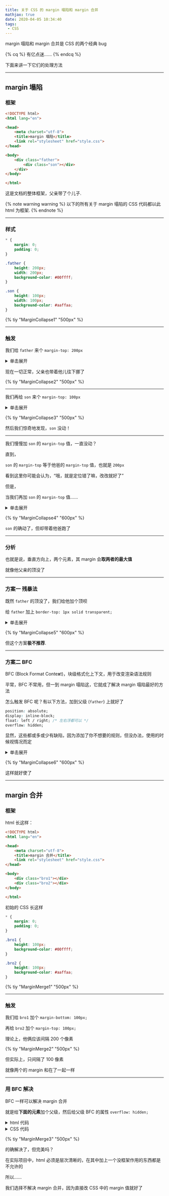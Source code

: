 ```yaml
---
title: 关于 CSS 的 margin 塌陷和 margin 合并
mathjax: true
date: 2020-04-05 10:34:40
tags:
 - CSS
---
```


margin 塌陷和 margin 合并是 CSS 的两个经典 bug

{% cq %} 有亿点迷…… {% endcq %}

下面来讲一下它们的处理方法

<!-- more -->

---

## margin 塌陷

### 框架

```html index.html
<!DOCTYPE html>
<html lang="en">

<head>
    <meta charset="utf-8">
    <title>margin 塌陷</title>
    <link rel="stylesheet" href="style.css">
</head>

<body>
    <div class="father">
        <div class="son"></div>
    </div>
</body>

</html>
```

这是文档的整体框架，父亲带了个儿子. 

{% note warning warning %}
以下的所有关于 margin 塌陷的 CSS 代码都以此 html 为框架. 
{% endnote %}

---

### 样式

```css style.css
* {
    margin: 0;
    padding: 0;
}

.father {
    height: 200px;
    width: 200px;
    background-color: #00ffff;
}

.son {
    height: 100px;
    width: 100px;
    background-color: #aaffaa;
}
```

{% tiy "MarginCollapse1" "500px" %}

---

### 触发

我们给 `father` 来个 `margin-top: 200px`

<details>
<summary>单击展开</summary>

```css style.css
* {
    margin: 0;
    padding: 0;
}

.father {
    margin-top: 200px; /* Here */
    height: 200px;
    width: 200px;
    background-color: #00ffff;
}

.son {
    height: 100px;
    width: 100px;
    background-color: #aaffaa;
}
```
</details>

现在一切正常，父亲也带着他儿往下挪了

{% tiy "MarginCollapse2" "500px" %}

---

我们再给 `son` 来个 `margin-top: 100px`

<details>
<summary>单击展开</summary>

```css style.css
* {
    margin: 0;
    padding: 0;
}

.father {
    margin-top: 200px;
    height: 200px;
    width: 200px;
    background-color: #00ffff;
}

.son {
    margin-top: 100px; /* Here */
    height: 100px;
    width: 100px;
    background-color: #aaffaa;
}
```
</details>

{% tiy "MarginCollapse3" "500px" %}

然后我们惊奇地发现，`son` 没动！

---

我们慢慢加 `son` 的 `margin-top` 值，一直没动？

直到，

`son` 的 `margin-top` 等于他爸的 `margin-top` 值，也就是 `200px`

看到这里你可能会认为，“哦，就是定位错了嘛，改改就好了”

但是，

当我们再加 `son` 的 `margin-top` 值……

<details>
<summary>单击展开</summary>

```css style.css
* {
    margin: 0;
    padding: 0;
}

.father {
    margin-top: 200px;
    height: 200px;
    width: 200px;
    background-color: #00ffff;
}

.son {
    margin-top: 300px; /* Here */
    height: 100px;
    width: 100px;
    background-color: #aaffaa;
}
```
</details>

{% tiy "MarginCollapse4" "600px" %}

`son` 的确动了，但却带着他爸跑了


---

### 分析

也就是说，垂直方向上，两个元素，其 margin 会**取两者的最大值**

就像他父亲的顶没了

---

### 方案一 残暴法

既然 `father` 的顶没了，我们给他加个顶呗

给 `father` 加上 `border-top: 1px solid transparent;`

<details>
<summary>单击展开</summary>

```css style.css
* {
    margin: 0;
    padding: 0;
}

.father {
    margin-top: 200px;
    height: 200px;
    width: 200px;
    background-color: #00ffff;
    border-top: 1px solid transparent; /* Here */
}

.son {
    margin-top: 100px;
    height: 100px;
    width: 100px;
    background-color: #aaffaa;
}
```
</details>

{% tiy "MarginCollapse5" "600px" %}

但这个方案**极不推荐**.

---

### 方案二 BFC

BFC (Block Format Conte**x**t)，块级格式化上下文，用于改变渲染语法规则

平常，BFC 不常用，但一到 margin 塌陷这，它就成了解决 margin 塌陷最好的方法

怎么触发 BFC 呢？有以下方法，加到父级 (`father`) 上就好了

```css 其中一个即可
position: absolute;
display: inline-block;
float: left / right; /* 左右浮都可以 */
overflow: hidden;
```

显然，这些都或多或少有缺陷，因为添加了你不想要的规则，但没办法，使用的时候视情况而定

<details>
<summary>单击展开</summary>

```css style.css
* {
    margin: 0;
    padding: 0;
}

.father {
    margin-top: 200px;
    height: 200px;
    width: 200px;
    background-color: #00ffff;
    /* 下面五个选一个就好了 */
    position: absolute;
    /* display: inline-block; */
    /* float: left; */
    /* float: right; */
    /* overflow: hidden; */
}

.son {
    margin-top: 100px;
    height: 100px;
    width: 100px;
    background-color: #aaffaa;
}
```
</details>

{% tiy "MarginCollapse6" "600px" %}

这样就好使了

---

## margin 合并

### 框架

html 长这样：

```html index.html
<!DOCTYPE html>
<html lang="en">

<head>
    <meta charset="utf-8">
    <title>margin 合并</title>
    <link rel="stylesheet" href="style.css">
</head>

<body>
    <div class="bro1"></div>
    <div class="bro2"></div>
</body>

</html>
```

初始的 CSS 长这样

```css style.css
* {
    margin: 0;
    padding: 0;
}

.bro1 {
    height: 100px;
    background-color: #00ffff;
}

.bro2 {
    height: 100px;
    background-color: #aaffaa;
}
```

{% tiy "MarginMerge1" "500px" %}

---

### 触发

我们给 `bro1` 加个 `margin-bottom: 100px;`

再给 `bro2` 加个 `margin-top: 100px;`

理论上，他俩应该间隔 200 个像素

{% tiy "MarginMerge2" "500px" %}

但实际上，只间隔了 100 像素

就像两个的 margin 和在了一起一样

---

### 用 BFC 解决

BFC 一样可以解决 margin 合并

就是给**下面的元素**加个父级，然后给父级 BFC 的属性 `overflow: hidden;`

<details>
<summary>html 代码</summary>

```html index.html
<!DOCTYPE html>
<html lang="en">

<head>
    <meta charset="utf-8">
    <title>margin 合并</title>
    <link rel="stylesheet" href="style.css">
</head>

<body>
    <div class="bro1"></div>
    <div class="father">
        <div class="bro2"></div>
    </dic>
</body>

</html>
```
</details>

<details>
<summary>CSS 代码</summary>

```css style.css
* {
    margin: 0;
    padding: 0;
}

.father {
    overflow: hidden;
}

.bro1 {
    height: 100px;
    background-color: #00ffff;
    margin-bottom: 100px;
}

.bro2 {
    height: 100px;
    background-color: #aaffaa;
    margin-top: 100px;
}
```
</details>

{% tiy "MarginMerge3" "500px" %}

的确解决了，但完美吗？

在实际项目中，html 必须是层次清晰的，在其中加上一个没框架作用的东西都是不允许的

所以……

我们选择不解决 margin 合并，因为直接改 CSS 中的 margin 值就好了